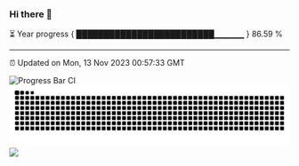 ### Hi there 👋

⏳ Year progress { █████████████████████████▁▁▁▁▁ } 86.59 %

---

⏰ Updated on Mon, 13 Nov 2023 00:57:33 GMT

![Progress Bar CI](https://github.com/liununu/liununu/workflows/Progress%20Bar%20CI/badge.svg)![](https://raw.githubusercontent.com/L1cardo/L1cardo/main/assets/github-contribution-grid-snake.svg)![](https://raw.githubusercontent.com/seesaws/seesaws/main/assets/github-contribution-grid-snake.svg)
